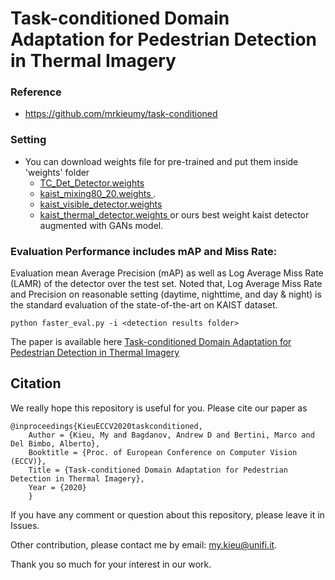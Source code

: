 # Task-conditioned Domain Adaptation for Pedestrian Detection in Thermal Imagery 

### Reference
* https://github.com/mrkieumy/task-conditioned



### Setting
* You can download weights file for pre-trained and put them inside 'weights' folder
 	* <a href="https://drive.google.com/file/d/1tEVCcBZKN9eubZrPZWEMb6LWfPB2WeYx/view?usp=sharing">TC_Det_Detector.weights </a> 
	* <a href="https://drive.google.com/file/d/1RDzTEuYNJ3p9snmyGWQ6Irj-Ja6HL-DX/view?usp=sharing">kaist_mixing80_20.weights </a>.
	* <a href="https://drive.google.com/file/d/1xiSKTNEB5ng0T5kgyjUKytlpn3q84uK6/view?usp=sharing">kaist_visible_detector.weights </a>
	* <a href="https://drive.google.com/file/d/1Kyoyira0liRRr_FOY8DDSeATLQAwXtu-/view?usp=sharing">kaist_thermal_detector.weights </a>
	or ours best weight kaist detector augmented with GANs model.


### Evaluation Performance includes mAP and Miss Rate:
Evaluation mean Average Precision (mAP) as well as Log Average Miss Rate (LAMR) of the detector over the test set.
Noted that, Log Average Miss Rate and Precision on reasonable setting (daytime, nighttime, and day & night) is the standard evaluation of the state-of-the-art on KAIST dataset.
```
python faster_eval.py -i <detection results folder>
```


The paper is available here <a href="https://www.researchgate.net/publication/343167450_Task-conditioned_Domain_Adaptation_for_Pedestrian_Detection_in_Thermal_Imagery"> Task-conditioned Domain Adaptation for Pedestrian Detection in Thermal Imagery </a>

## Citation
We really hope this repository is useful for you. Please cite our paper as
```
@inproceedings{KieuECCV2020taskconditioned,
	Author = {Kieu, My and Bagdanov, Andrew D and Bertini, Marco and Del Bimbo, Alberto},
	Booktitle = {Proc. of European Conference on Computer Vision (ECCV)},
	Title = {Task-conditioned Domain Adaptation for Pedestrian Detection in Thermal Imagery},
	Year = {2020}
	}

```

If you have any comment or question about this repository, please leave it in Issues.

Other contribution, please contact me by email: my.kieu@unifi.it.

Thank you so much for your interest in our work.

